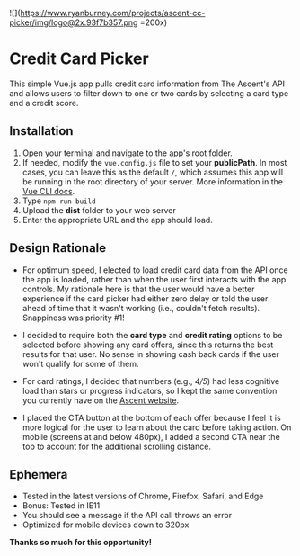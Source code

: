 ![](https://www.ryanburney.com/projects/ascent-cc-picker/img/logo@2x.93f7b357.png =200x)

# Credit Card Picker

This simple Vue.js app pulls credit card information from The Ascent's API and allows users to filter down to one or two cards by selecting a card type and a credit score.


## Installation

1. Open your terminal and navigate to the app's root folder. 
2. If needed, modify the `vue.config.js` file to set your **publicPath**. In most cases, you can leave this as the default `/`, which assumes this app will be running in the root directory of your server. More information in the [Vue CLI docs](https://cli.vuejs.org/config/#publicpath).
3. Type `npm run build`
4. Upload the **dist** folder to your web server
5. Enter the appropriate URL and the app should load.


## Design Rationale

* For optimum speed, I elected to load credit card data from the API once the app is loaded, rather than when the user first interacts with the app controls. My rationale here is that the user would have a better experience if the card picker had either zero delay or told the user ahead of time that it wasn't working (i.e., couldn't fetch results). Snappiness was priority #1!

* I decided to require both the **card type** and **credit rating** options to be selected before showing any card offers, since this returns the best results for that user. No sense in showing cash back cards if the user won't qualify for some of them.

* For card ratings, I decided that numbers (e.g., *4/5*) had less cognitive load than stars or progress indicators, so I kept the same convention you currently have on the [Ascent website](https://www.fool.com/the-ascent/api/creditcardrecommendations/).

* I placed the CTA button at the bottom of each offer because I feel it is more logical for the user to learn about the card before taking action. On mobile (screens at and below 480px), I added a second CTA near the top to account for the additional scrolling distance.


## Ephemera

* Tested in the latest versions of Chrome, Firefox, Safari, and Edge
* Bonus: Tested in IE11
* You should see a message if the API call throws an error
* Optimized for mobile devices down to 320px


**Thanks so much for this opportunity!**


<!-- Docs to Markdown version 1.0β17 -->
